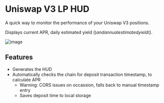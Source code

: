 # Uniswap V3 LP HUD

A quick way to monitor the performance of your Uniswap V3 positions.

Displays current APR, daily estimated yield ($) and annual estimated yield ($).

![image](https://user-images.githubusercontent.com/4975670/151696915-04a0fad0-b9e3-4c69-b8a4-2121d8a4fecd.png)

## Features

- Generates the HUD 
- Automatically checks the chain for deposit transaction timestamp, to calculate APR
  - Warning: CORS issues on occassion, falls back to manual timestamp entry
  - Saves deposit time to local storage
